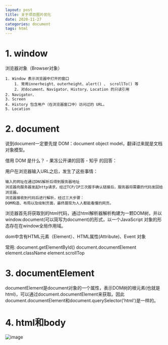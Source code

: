 ```yaml
---
layout: post
title: 关于项目图片优化
date: 2020-11-27
categories: document
tags: html
---
```

# 1. window
浏览器对象（Browser对象）

    1. Window 表示浏览器中打开的窗口
        1. 常用innerheight、outerheight、alert() 、 scrollTo() 等
        2. 对document、Navigator、History、Location 的只读引用
    2. Navigator、
    3. Screen
    4. History 包含用户（在浏览器窗口中）访问过的 URL。
    5. Location
# 2. document
说到document一定要先提 DOM：document object model，翻译过来就是文档对象模型。

借用 DOM 是什么？ - 果冻公开课的回答 - 知乎 的回答：

用户在浏览器输入URL之后，发生了这些事情：

    输入的网址在通过DNS解析后得到服务器地址
    浏览器向服务器发起http请求，经过TCP/IP三次握手确认链接后，服务器将需要的代码发回给浏览器。
    浏览器接收到代码后进行解析，经过三大步骤：
    DOM构造、布局以及绘制页面，最终展现为人人都能看懂的网页。

浏览器首先将获取到的html代码，通过html解析器解析构建为一颗DOM树，并以window.document(可以简写为document)的形式，以一个JavaScript 对象的形态存在在window全局作用域。

dom中含有HTML元素（Element）、HTML属性(Attribute)、Event 对象

常用:
    document.getElementById() 
    document.documentElement
    element.className
    element.scrollTop
    

# 3. documentElement
documentElement是document对象的一个属性，表示DOM树的根元素(也就是html)，可以通过document.documentElement来获取。因此 document.documentElement和document.querySelector('html')是一样的。
# 4. html和body
![image](https://img-blog.csdnimg.cn/20201202120452869.png?x-oss-process=image/watermark,type_ZmFuZ3poZW5naGVpdGk,shadow_10,text_aHR0cHM6Ly9ibG9nLmNzZG4ubmV0L3dlaXhpbl80MTYwNDA0MA==,size_16,color_FFFFFF,t_70)